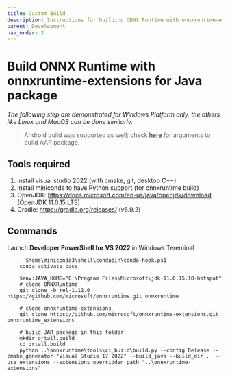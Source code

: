 ```yaml
---
title: Custom Build
description: Instructions for building ONNX Runtime with onnxruntime-extensions for Java package.
parent: Development
nav_order: 2
---
```


# Build ONNX Runtime with onnxruntime-extensions for Java package

*The following step are demonstrated for Windows Platform only, the others like Linux and MacOS can be done similarly.*

> Android build was supported as well; check [here](https://onnxruntime.ai/docs/build/android.html#cross-compiling-on-windows) for arguments to build AAR package.

## Tools required
1. install visual studio 2022 (with cmake, git, desktop C++)
2. install miniconda to have Python support (for onnxruntime build)
3. OpenJDK: https://docs.microsoft.com/en-us/java/openjdk/download
		(OpenJDK 11.0.15 LTS)
4. Gradle: https://gradle.org/releases/
		(v6.9.2)

## Commands
Launch **Developer PowerShell for VS 2022** in Windows Tereminal
```
	. $home\miniconda3\shell\condabin\conda-hook.ps1
	conda activate base

	$env:JAVA_HOME="C:\Program Files\Microsoft\jdk-11.0.15.10-hotspot"
	# clone ONNXRuntime
	git clone -b rel-1.12.0 https://github.com/microsoft/onnxruntime.git onnxruntime

	# clone onnxruntime-extensions
	git clone https://github.com/microsoft/onnxruntime-extensions.git onnxruntime_extensions

	# build JAR package in this folder
	mkdir ortall.build
	cd ortall.build
	python ..\onnxruntime\tools\ci_build\build.py --config Release --cmake_generator "Visual Studio 17 2022" --build_java --build_dir .  --use_extensions --extensions_overridden_path "..\onnxruntime-extensions"
```
